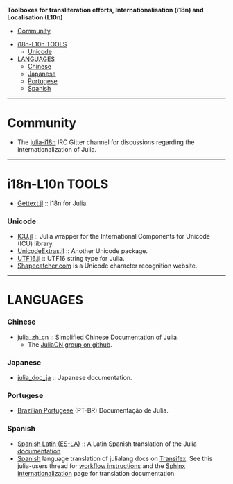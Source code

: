 **Toolboxes for transliteration efforts, Internationalisation (i18n) and Localisation (L10n)**

+ [Community](#community)
* [i18n-L10n TOOLS](#i18n-l10n-tools)
   * [Unicode](#unicode)
* [LANGUAGES](#languages)
   * [Chinese](#chinese)
   + [Japanese](#japanese)
   * [Portugese](#portugese)
   * [Spanish](#spanish)
   
----

# Community
+ The [julia-i18n](https://gitter.im/JuliaLangEs/julia-i18n) IRC Gitter channel for discussions regarding the internationalization of Julia.

----

# i18n-L10n TOOLS 
* [Gettext.jl](https://github.com/garrison/Gettext.jl) :: i18n for Julia.

### Unicode
* [ICU.jl](https://github.com/nolta/ICU.jl) :: Julia wrapper for the International Components for Unicode (ICU) library.
* [UnicodeExtras.jl](https://github.com/nolta/UnicodeExtras.jl) :: Another Unicode package.
* [UTF16.jl](https://github.com/nolta/UTF16.jl) :: UTF16 string type for Julia.
* [Shapecatcher.com](http://shapecatcher.com/) is a Unicode character recognition website.

----

# LANGUAGES

### Chinese
* [julia_zh_cn](https://github.com/JuliaCN/julia_zh_cn) :: Simplified Chinese Documentation of Julia.
   * The [JuliaCN group on github](https://github.com/JuliaCN).

### Japanese
+ [julia_doc_ja](https://github.com/iTakeshi/julia_doc_ja) :: Japanese documentation.

### Portugese
* [Brazilian Portugese](http://julia-pt-br.readthedocs.org/pt_BR/release-0.2/) (PT-BR) Documentação de Julia.

### Spanish
* [Spanish Latin (ES-LA)](https://github.com/lbenitesanchez/julia-doc-es-la) :: A Latin Spanish translation of the Julia [documentation](http://julia-es-la.readthedocs.org/es/latest/)
* [Spanish](https://github.com/Ismael-VC/julia/tree/julia-translations/doc) language translation of julialang docs on [Transifex](https://www.transifex.com/projects/p/julia-doc/). See this julia-users thread for [workflow instructions](https://groups.google.com/d/msg/julia-users/M0NP1qMZ6yk/_wp9-A3Z8NIJ) and the [Sphinx internationalization](http://sphinx-doc.org/latest/intl.html) page for translation documentation.


